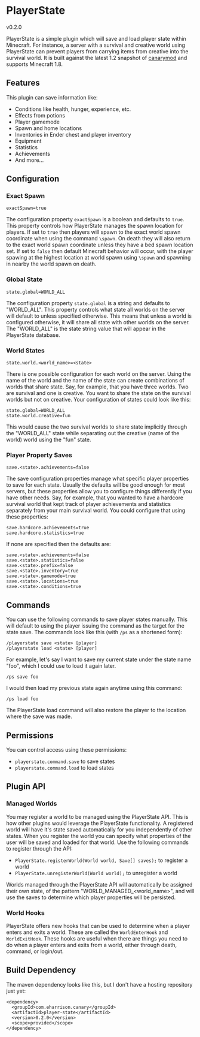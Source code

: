 PlayerState
===========
v0.2.0

PlayerState is a simple plugin which will save and load player state within Minecraft. For instance, a server with a survival and creative world using PlayerState can prevent players from carrying items from creative into the survival world. It is built against the latest 1.2 snapshot of [canarymod](http://www.canarymod.net/) and supports Minecraft 1.8.

## Features

This plugin can save information like:

* Conditions like health, hunger, experience, etc.
* Effects from potions
* Player gamemode
* Spawn and home locations
* Inventories in Ender chest and player inventory
* Equipment
* Statistics
* Achievements
* And more...

## Configuration

### Exact Spawn

    exactSpawn=true
The configuration property `exactSpawn` is a boolean and defaults to `true`. This property controls how PlayerState manages the spawn location for players. If set to `true` then players will spawn to the exact world spawn coordinate when using the command `\spawn`. On death they will also return to the exact world spawn coordinate unless they have a bed spawn location set. If set to `false` then default Minecraft behavior will occur, with the player spawing at the highest location at world spawn using `\spawn` and spawning in nearby the world spawn on death.

### Global State

    state.global=WORLD_ALL
The configuration property `state.global` is a string and defaults to "WORLD_ALL". This property controls what state all worlds on the server will default to unless specified otherwise. This means that unless a world is configured otherwise, it will share all state with other worlds on the server. The "WORLD_ALL" is the state string value that will appear in the PlayerState database.

### World States

    state.world.<world_name>=<state>
There is one possible configuration for each world on the server. Using the name of the world and the name of the state can create combinations of worlds that share state. Say, for example, that you have three worlds. Two are survival and one is creative. You want to share the state on the survival worlds but not on creative. Your configuration of states could look like this:

    state.global=WORLD_ALL
    state.world.creative=fun
This would cause the two survival worlds to share state implicitly through the "WORLD_ALL" state while separating out the creative (name of the world) world using the "fun" state.

### Player Property Saves

    save.<state>.achievements=false
The save configuration properties manage what specific player properties to save for each state. Usually the defaults will be good enough for most servers, but these properties allow you to configure things differently if you have other needs. Say, for example, that you wanted to have a hardcore survival world that kept track of player achievements and statistics separately from your main survival world. You could configure that using these properties:

    save.hardcore.achievements=true
    save.hardcore.statistics=true

If none are specified then the defaults are:

    save.<state>.achievements=false
    save.<state>.statistics=false
    save.<state>.prefix=false
    save.<state>.inventory=true
    save.<state>.gamemode=true
    save.<state>.locations=true
    save.<state>.conditions=true

## Commands

You can use the following commands to save player states manually. This will default to using the player issuing the command as the target for the state save. The commands look like this (with `/ps` as a shortened form):

    /playerstate save <state> [player]
    /playerstate load <state> [player]

For example, let's say I want to save my current state under the state name "foo", which I could use to load it again later.

    /ps save foo

I would then load my previous state again anytime using this command:

    /ps load foo
The PlayerState load command will also restore the player to the location where the save was made.

## Permissions

You can control access using these permissions:

* `playerstate.command.save` to save states
* `playerstate.command.load` to load states

## Plugin API

### Managed Worlds

You may register a world to be managed using the PlayerState API. This is how other plugins would leverage the PlayerState functionality. A registered world will have it's state saved automatically for you independently of other states. When you register the world you can specify what properties of the user will be saved and loaded for that world. Use the following commands to register through the API:

* `PlayerState.registerWorld(World world, Save[] saves);` to register a world
* `PlayerState.unregisterWorld(World world);` to unregister a world

Worlds managed through the PlayerState API will automatically be assigned their own state, of the pattern "WORLD_MANAGED_<world_name>", and will use the saves to determine which player properties will be persisted.

### World Hooks

PlayerState offers new hooks that can be used to determine when a player enters and exits a world. These are called the `WorldEnterHook` and `WorldExitHook`. These hooks are useful when there are things you need to do when a player enters and exits from a world, either through death, command, or login/out.

## Build Dependency

The maven dependency looks like this, but I don't have a hosting repository just yet:

    <dependency>
      <groupId>com.eharrison.canary</groupId>
      <artifactId>player-state</artifactId>
      <version>0.2.0</version>
      <scope>provided</scope>
    </dependency>
